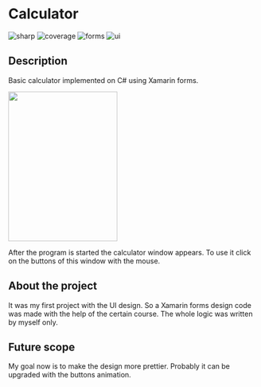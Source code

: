 # Calculator
![sharp](https://img.shields.io/badge/C%23-8.0-blue?style=plastic&logo)
![coverage](https://img.shields.io/github/languages/top/MyroslavZhurba/Calculator?style=social)
![forms](https://img.shields.io/badge/-Xamarin_forms-isucces?style=plastic&logo)
![ui](https://img.shields.io/badge/UI%20design-%F0%9F%98%8E-orange?style=plastic&logo)
## Description
Basic calculator implemented on C# using Xamarin forms. 

<img src="https://github.com/MyroslavZhurba/arhive/blob/fb36f22c25ec60b6a2e77badb1e9d703d1e879fe/ff.png" width="219" height="300">

After the program is started the calculator window appears. To use it click on the buttons of this window with the mouse. 

## About the project
It was my first project with the UI design. So a Xamarin forms design code was made with the help of the certain course. The whole logic was written by myself only. 

## Future scope
My goal now is to make the design more prettier. Probably it can be upgraded with the buttons animation.

